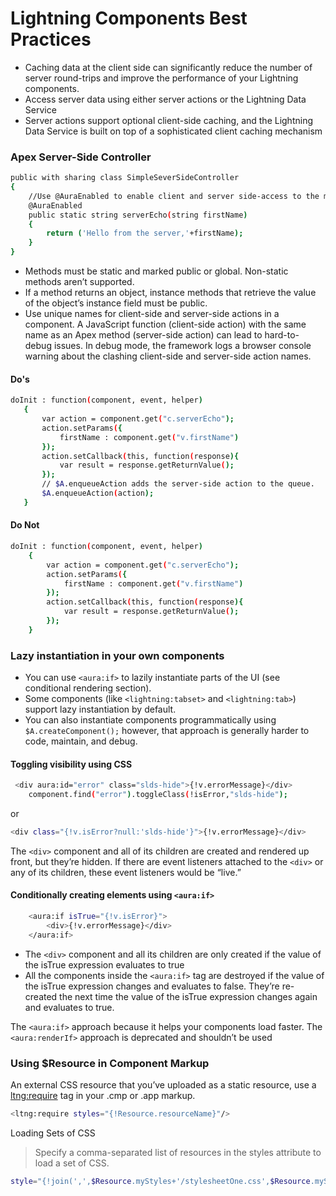 # Lightning Components Best Practices
*	Caching data at the client side can significantly reduce the number of server round-trips and improve the performance of your Lightning components.
*	Access server data using either server actions or the Lightning Data Service
*	Server actions support optional client-side caching, and the Lightning Data Service is built on top of a sophisticated client caching mechanism
### Apex Server-Side Controller
```sh
public with sharing class SimpleSeverSideController 
{
	//Use @AuraEnabled to enable client and server side-access to the method
	@AuraEnabled
    public static string serverEcho(string firstName)
    {
        return ('Hello from the server,'+firstName);
    }
}
```
*	Methods must be static and marked public or global. Non-static methods aren’t supported.
*	If a method returns an object, instance methods that retrieve the value of the object’s instance field must be public.
*	Use unique names for client-side and server-side actions in a component. A JavaScript function (client-side action) with the same name as an Apex method (server-side action) can lead to hard-to-debug issues. In debug mode, the framework logs a browser console warning about the clashing client-side and server-side action names.
#### Do's
 ```sh
doInit : function(component, event, helper) 
    {
		var action = component.get("c.serverEcho");
		action.setParams({ 
            firstName : component.get("v.firstName") 
        });
		action.setCallback(this, function(response){
            var result = response.getReturnValue();
        });
        // $A.enqueueAction adds the server-side action to the queue.
		$A.enqueueAction(action);
	}
```
#### Do Not
```sh
doInit : function(component, event, helper) 
    {
		var action = component.get("c.serverEcho");
		action.setParams({ 
            firstName : component.get("v.firstName") 
        });
		action.setCallback(this, function(response){
            var result = response.getReturnValue();
        });
    }
```
### Lazy instantiation in your own components
*	You can use ```<aura:if>``` to lazily instantiate parts of the UI (see conditional rendering section).
*	Some components (like ```<lightning:tabset>``` and ```<lightning:tab>```) support lazy instantiation by default.
*	You can also instantiate components programmatically using  ```$A.createComponent();``` however, that approach is generally harder to code, maintain, and debug.
#### Toggling visibility using CSS
```sh
 <div aura:id="error" class="slds-hide">{!v.errorMessage}</div>
    component.find("error").toggleClass(!isError,"slds-hide");
```
or
```sh
<div class="{!v.isError?null:'slds-hide'}">{!v.errorMessage}</div>
```
The ```<div>``` component and all of its children are created and rendered up front, but they’re hidden. If there are event listeners attached to the ```<div>``` or any of its children, these event listeners would be “live.”
#### Conditionally creating elements using ```<aura:if>```
```sh
    <aura:if isTrue="{!v.isError}">
        <div>{!v.errorMessage}</div>
    </aura:if>
```
*	The ```<div>``` component and all its children are only created if the value of the isTrue expression evaluates to true
*	All the components inside the ```<aura:if>``` tag are destroyed if the value of the isTrue expression changes and evaluates to false. They’re re-created the next time the value of the isTrue expression changes again and evaluates to true.

The ```<aura:if>``` approach because it helps your components load faster.
The ```<aura:renderIf>``` approach is deprecated and shouldn’t be used
### Using $Resource in Component Markup
An external CSS resource that you’ve uploaded as a static resource, use a <ltng:require> tag in your .cmp or .app markup.
```sh 
<ltng:require styles="{!Resource.resourceName}"/>
```
Loading Sets of CSS
> Specify a comma-separated list of resources in the styles attribute to load a set of CSS.

```sh
style="{!join(',',$Resource.myStyles+'/stylesheetOne.css',$Resource.myStyles+'/moreStyles.css')}"
```
